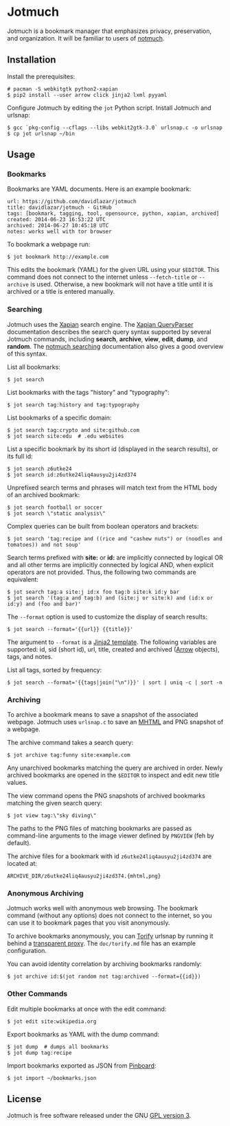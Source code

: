 # Jotmuch

Jotmuch is a bookmark manager that emphasizes privacy, preservation,
and organization.  It will be familiar to users of
[notmuch](http://notmuchmail.org/).


## Installation

Install the prerequisites:

    # pacman -S webkitgtk python2-xapian
    $ pip2 install --user arrow click jinja2 lxml pyyaml

Configure Jotmuch by editing the `jot` Python script.
Install Jotmuch and urlsnap:

    $ gcc `pkg-config --cflags --libs webkit2gtk-3.0` urlsnap.c -o urlsnap
    $ cp jot urlsnap ~/bin


## Usage

### Bookmarks

Bookmarks are YAML documents.  Here is an example bookmark:

    url: https://github.com/davidlazar/jotmuch
    title: davidlazar/jotmuch · GitHub
    tags: [bookmark, tagging, tool, opensource, python, xapian, archived]
    created: 2014-06-23 16:53:22 UTC
    archived: 2014-06-27 10:45:18 UTC
    notes: works well with tor browser

To bookmark a webpage run:

    $ jot bookmark http://example.com

This edits the bookmark (YAML) for the given URL using your `$EDITOR`.
This command does not connect to the internet unless `--fetch-title` or
`--archive` is used.  Otherwise, a new bookmark will not have a title
until it is archived or a title is entered manually.


### Searching

Jotmuch uses the [Xapian](http://xapian.org) search engine.
The [Xapian QueryParser](http://xapian.org/docs/queryparser.html)
documentation describes the search query syntax supported by several
Jotmuch commands, including **search**, **archive**, **view**, **edit**,
**dump**, and **random**. The [notmuch searching](http://notmuchmail.org/searching/)
documentation also gives a good overview of this syntax.

List all bookmarks:

    $ jot search

List bookmarks with the tags "history" and "typography":

    $ jot search tag:history and tag:typography

List bookmarks of a specific domain:

    $ jot search tag:crypto and site:github.com
    $ jot search site:edu  # .edu websites

List a specific bookmark by its short id (displayed in the search results),
or its full id:

    $ jot search z6utke24
    $ jot search id:z6utke24liq4ausyu2ji4zd374

Unprefixed search terms and phrases will match text from the HTML body
of an archived bookmark:

    $ jot search football or soccer
    $ jot search \"static analysis\"

Complex queries can be built from boolean operators and brackets:

    $ jot search 'tag:recipe and ((rice and "cashew nuts") or (noodles and tomatoes)) and not soup'

Search terms prefixed with **site:** or **id:** are implicitly connected by
logical OR and all other terms are implicitly connected by logical AND, when
explicit operators are not provided.  Thus, the following two commands are
equivalent:

    $ jot search tag:a site:j id:x foo tag:b site:k id:y bar
    $ jot search '(tag:a and tag:b) and (site:j or site:k) and (id:x or id:y) and (foo and bar)'

The `--format` option is used to customize the display of search results:

    $ jot search --format='{{url}} {{title}}'

The argument to `--format` is a [Jinja2 template](http://jinja.pocoo.org/docs/templates/).
The following variables are supported: id, sid (short id), url, title,
created and archived ([Arrow](http://crsmithdev.com/arrow/) objects),
tags, and notes.

List all tags, sorted by frequency:

    $ jot search --format='{{tags|join("\n")}}' | sort | uniq -c | sort -n


### Archiving

To archive a bookmark means to save a snapshot of the associated webpage.
Jotmuch uses `urlsnap.c` to save an [MHTML](https://en.wikipedia.org/wiki/MHTML)
and PNG snapshot of a webpage.

The archive command takes a search query:

    $ jot archive tag:funny site:example.com

Any unarchived bookmarks matching the query are archived in order.
Newly archived bookmarks are opened in the `$EDITOR` to inspect and edit
new title values.

The view command opens the PNG snapshots of archived bookmarks matching
the given search query:

    $ jot view tag:\"sky diving\"

The paths to the PNG files of matching bookmarks are passed as command-line
arguments to the image viewer defined by `PNGVIEW` (feh by default).

The archive files for a bookmark with id `z6utke24liq4ausyu2ji4zd374`
are located at:

    ARCHIVE_DIR/z6utke24liq4ausyu2ji4zd374.{mhtml,png}


### Anonymous Archiving

Jotmuch works well with anonymous web browsing.
The bookmark command (without any options) does not connect to the internet,
so you can use it to bookmark pages that you visit anonymously.

To archive bookmarks anonymously, you can
[Torify](https://trac.torproject.org/projects/tor/wiki/doc/TorifyHOWTO)
urlsnap by running it behind a
[transparent proxy](https://trac.torproject.org/projects/tor/wiki/doc/TransparentProxy).
The `doc/torify.md` file has an example configuration.

You can avoid identity correlation by archiving bookmarks randomly:

    $ jot archive id:$(jot random not tag:archived --format={{id}})


### Other Commands

Edit multiple bookmarks at once with the edit command:

    $ jot edit site:wikipedia.org

Export bookmarks as YAML with the dump command:

    $ jot dump  # dumps all bookmarks
    $ jot dump tag:recipe

Import bookmarks exported as JSON from [Pinboard](https://pinboard.in/):

    $ jot import ~/bookmarks.json


## License

Jotmuch is free software released under the
GNU [GPL version 3](http://www.fsf.org/licensing/licenses/gpl.html).
